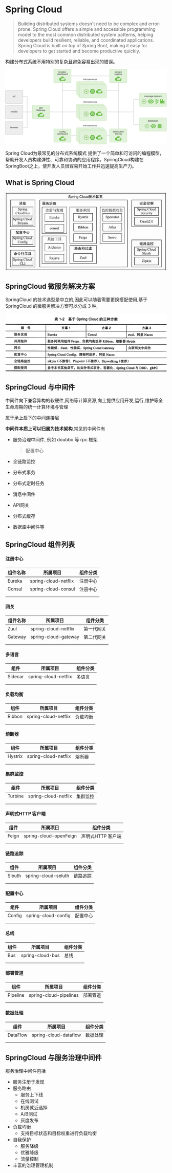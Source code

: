 # Spring Cloud

> Building distributed systems doesn't need to be complex and error-prone. Spring Cloud offers a simple and accessible programming model to the most common distributed system patterns, helping developers build resilient, reliable, and coordinated applications. Spring Cloud is built on top of Spring Boot, making it easy for developers to get started and become productive quickly.

构建分布式系统不用特别的复杂且避免容易出现的错误。

![img](assets/diagram-distributed-systems.svg)

Spring Cloud为最常见的分布式系统模式 提供了一个简单和可访问的编程模型，帮助开发人员构建弹性、可靠和协调的应用程序。SpringCloud构建在 SpringBoot之上，使开发人员很容易开始工作并迅速提高生产力。

## What is Spring Cloud 

![image-20201011194242603](../assets/image-20201011194242603.png)



## SpringCloud 微服务解决方案

SpringCloud  的技术选型是中立的,因此可以随着需要更换搭配使用,基于 SpringCloud 的微服务解决方案可以分成 3 种,

![image-20200513124437594](assets/image-20200513124437594.png)

## SpringCloud 与中间件

中间件向下兼容异构的软硬件,网络等计算资源,向上提供应用开发,运行,维护等全生命周期的统一计算环境与管理

属于承上启下的中间连接层

**中间件本质上可以归属为技术架构**,常见的中间件有

- 服务治理中间件, 例如 doubbo 等 rpc 框架

  > 配置中心

- 全链路监控

- 分布式事务

- 分布式定时任务

- 消息中间件

- API网关

- 分布式缓存

- 数据库中间件等

## SpringCloud 组件列表

#### 注册中心

| 组件名称 | 所属项目             | 组件分类 |
| -------- | -------------------- | -------- |
| Eureka   | spring-cloud-netflix | 注册中心 |
| Consul   | spring-cloud-consul  | 注册中心 |
|          |                      |          |
|          |                      |          |

#### 网关

| 组件名称 | 所属项目             | 组件分类   |
| -------- | -------------------- | ---------- |
| Zuul     | spring-cloud-netflix | 第一代网关 |
| Gateway  | spring-cloud-gateway | 第二代网关 |
|          |                      |            |
|          |                      |            |

#### 多语言

| 组件    | 所属项目             | 组件分类 |
| ------- | -------------------- | -------- |
| Sidecar | spring-cloud-netflix | 多语言   |
|         |                      |          |
|         |                      |          |

#### 负载均衡

| 组件   | 所属项目             | 组件分类 |
| ------ | -------------------- | -------- |
| Ribbon | spring-cloud-netflix | 负载均衡 |
|        |                      |          |
|        |                      |          |

#### 熔断器

| 组件    | 所属项目             | 组件分类 |
| ------- | -------------------- | -------- |
| Hystrix | spring-cloud-netflix | 熔断器   |
|         |                      |          |
|         |                      |          |

#### 集群监控

| 组件    | 所属项目             | 组件分类 |
| ------- | -------------------- | -------- |
| Turbine | spring-cloud-netflix | 集群监控 |
|         |                      |          |
|         |                      |          |

#### 声明式HTTP 客户端

| 组件  | 所属项目               | 组件分类          |
| ----- | ---------------------- | ----------------- |
| Feign | spring-cloud-openFeign | 声明式HTTP 客户端 |
|       |                        |                   |
|       |                        |                   |

#### 链路追踪

| 组件   | 所属项目            | 组件分类 |
| ------ | ------------------- | -------- |
| Sleuth | spring-cloud-seluth | 链路追踪 |
|        |                     |          |
|        |                     |          |

#### 配置中心

| 组件   | 所属项目            | 组件分类 |
| ------ | ------------------- | -------- |
| Config | spring-cloud-config | 配置中心 |
|        |                     |          |
|        |                     |          |

#### 总线

| 组件 | 所属项目         | 组件分类 |
| ---- | ---------------- | -------- |
| Bus  | spring-cloud-bus | 总线     |
|      |                  |          |
|      |                  |          |

#### 部署管道

| 组件     | 所属项目               | 组件分类 |
| -------- | ---------------------- | -------- |
| Pipeline | spring-cloud-pipelines | 部署管道 |
|          |                        |          |
|          |                        |          |

#### 数据处理

| 组件     | 所属项目              | 组件分类 |
| -------- | --------------------- | -------- |
| DataFlow | spring-cloud-dataflow | 数据处理 |
|          |                       |          |
|          |                       |          |

## SpringCloud 与服务治理中间件

服务治理中间件包括

- 服务注册于发现
- 服务路由
  - 服务上下线
  - 在线测试
  - 机房就近选择
  - A/B测试
  - 灰度发布
- 负载均衡
  - 支持目标状态和目标权重进行负载均衡
- 自我保护
  - 服务降级
  - 优雅降级
  - 流量控制
- 丰富的治理管理机制





